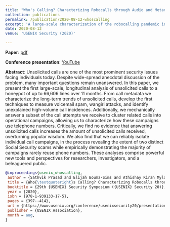 ```yaml
---
title: "Who's Calling? Characterizing Robocalls through Audio and Metadata Analysis"
collection: publications
permalink: /publication/2020-08-12-whoscalling
excerpt: 'A large-scale characterization of the robocalling pandemic in the North American phone network.'
date: 2020-08-12
venue: 'USENIX Security (2020)'

---
```


**Paper**: [pdf](https://www.usenix.org/system/files/sec20-prasad.pdf)


**Conference presentation**: [YouTube](https://www.youtube.com/watch?v=LFfhCfp5EWA)


**Abstract**: Unsolicited calls are one of the most prominent security issues facing individuals today. Despite wide-spread anecdotal discussion of the problem, many important questions remain unanswered. In this paper, we present the first large-scale, longitudinal analysis of unsolicited calls to a honeypot of up to 66,606 lines over 11 months. From call metadata we characterize the long-term trends of unsolicited calls, develop the first techniques to measure voicemail spam, wangiri attacks, and identify unexplained high-volume call incidences. Additionally, we mechanically answer a subset of the call attempts we receive to cluster related calls into operational campaigns, allowing us to characterize how these campaigns use telephone numbers. Critically, we find no evidence that answering unsolicited calls increases the amount of unsolicited calls received, overturning popular wisdom. We also find that we can reliably isolate individual call campaigns, in the process revealing the extent of two distinct Social Security scams while empirically demonstrating the majority of campaigns rarely reuse phone numbers. These analyses comprise powerful new tools and perspectives for researchers, investigators, and a beleaguered public.

```Bibtex
@inproceedings{usenix_whoscalling,
 author = {Sathvik Prasad and Elijah Bouma-Sims and Athishay Kiran Mylappan and Bradley Reaves},
 title = {Who{\textquoteright}s Calling? Characterizing Robocalls through Audio and Metadata Analysis},
 booktitle = {29th {USENIX} Security Symposium ({USENIX} Security 20)},
 year = {2020},
 isbn = {978-1-939133-17-5},
 pages = {397--414},
 url = {https://www.usenix.org/conference/usenixsecurity20/presentation/prasad},
 publisher = {USENIX Association},
 month = aug,
}
```


